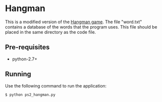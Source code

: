 Hangman
=======

This is a modified version of the <a
href="http://en.wikipedia.org/wiki/Hangman_(game)">Hangman game</a>. The file
"word.txt" contains a database of the words that the program uses. This file
should be placed in the same directory as the code file.

Pre-requisites
--------------

 - python-2.7+

Running
-------

Use the following command to run the application:

    $ python ps2_hangman.py
